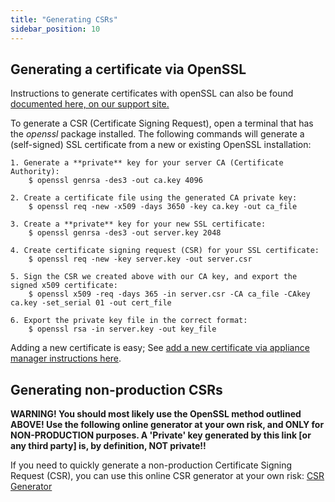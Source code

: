 ```yaml
---
title: "Generating CSRs"
sidebar_position: 10
---
```


## Generating a certificate via OpenSSL

Instructions to generate certificates with openSSL can also be found [documented here, on our support site.](https://support.device42.com/hc/en-us/articles/222221348-My-demo-certificate-for-https-expired-how-can-I-add-a-new-one-)

To generate a CSR (Certificate Signing Request), open a terminal that has the _openssl_ package installed. The following commands will generate a (self-signed) SSL certificate from a new or existing OpenSSL installation:

```
1. Generate a **private** key for your server CA (Certificate Authority):
    $ openssl genrsa -des3 -out ca.key 4096

2. Create a certificate file using the generated CA private key:
    $ openssl req -new -x509 -days 3650 -key ca.key -out ca_file

3. Create a **private** key for your new SSL certificate:
    $ openssl genrsa -des3 -out server.key 2048

4. Create certificate signing request (CSR) for your SSL certificate:
    $ openssl req -new -key server.key -out server.csr

5. Sign the CSR we created above with our CA key, and export the signed x509 certificate:
    $ openssl x509 -req -days 365 -in server.csr -CA ca_file -CAkey ca.key -set_serial 01 -out cert_file

6. Export the private key file in the correct format:
    $ openssl rsa -in server.key -out key_file
```

Adding a new certificate is easy; See [add a new certificate via appliance manager instructions here](appliance_manager/set-up-https-cert).

## Generating non-production CSRs

**WARNING! You should most likely use the OpenSSL method outlined ABOVE! Use the following online generator at your own risk, and ONLY for NON-PRODUCTION purposes. A 'Private' key generated by this link [or any third party] is, by definition, NOT private!!**

If you need to quickly generate a non-production Certificate Signing Request (CSR), you can use this online CSR generator at your own risk: [CSR Generator](https://csrgenerator.com)
